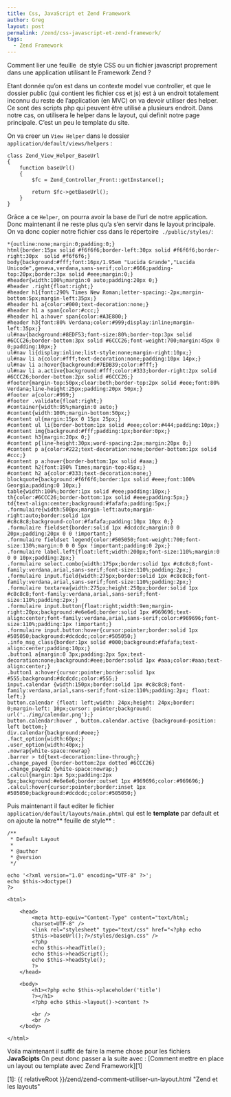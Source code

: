 ```yaml
---
title: Css, JavaScript et Zend Framework
author: Greg
layout: post
permalink: /zend/css-javascript-et-zend-framework/
tags:
  - Zend Framework
---
```


Comment lier une feuille  de style CSS ou un fichier javascript proprement dans
une application utilisant le Framework Zend ?

Etant donnée qu’on est dans un contexte model vue controller, et que le dossier
public (qui contient les fichier css et js) est à un endroit totalement inconnu
du reste de l’application (en MVC) on va devoir utiliser des helper. Ce sont des
scripts php qui peuvent être utilisé a plusieurs endroit. Dans notre cas, on
utilisera le helper dans le layout, qui definit notre page principale. C’est un
peu le template du site.


On va creer un `View Helper` dans le dossier `application/default/views/helpers`
:

    class Zend_View_Helper_BaseUrl
    {
        function baseUrl()
        {
            $fc = Zend_Controller_Front::getInstance();

            return $fc->getBaseUrl();
        }
    }

Grâce a ce `Helper`, on pourra avoir la base de l’url de notre application. Donc
maintenant il ne reste plus qu’a s’en servir dans le layout principale. On va
donc copier notre fichier css dans le répertoire  `./public/styles/`:

    *{outline:none;margin:0;padding:0;}
    html{border:15px solid #f6f6f6;border-left:30px solid #f6f6f6;border-right:30px  solid #f6f6f6;}
    body{background:#fff;font:16px/1.95em "Lucida Grande","Lucida Unicode",geneva,verdana,sans-serif;color:#666;padding-top:20px;border:3px solid #eee;margin:0;}
    #header{width:100%;margin:0 auto;padding:20px 0;}
    #header .right{float:right;}
    #header h1{font:290% Times New Roman;letter-spacing:-2px;margin-bottom:5px;margin-left:35px;}
    #header h1 a{color:#000;text-decoration:none;}
    #header h1 a span{color:#ccc;}
    #header h1 a:hover span{color:#A3E800;}
    #header h3{font:80% Verdana;color:#999;display:inline;margin-left:35px;}
    ul#nav{background:#8EDF53;font-size:80%;border-top:3px solid #6CCC26;border-bottom:3px solid #6CCC26;font-weight:700;margin:45px 0 0;padding:10px;}
    ul#nav li{display:inline;list-style:none;margin-right:10px;}
    ul#nav li a{color:#fff;text-decoration:none;padding:10px 14px;}
    ul#nav li a:hover{background:#7EDB39;color:#fff;}
    ul#nav li a.active{background:#fff;color:#333;border-right:2px solid #6CCC26;border-bottom:2px solid #6CCC26;}
    #footer{margin-top:50px;clear:both;border-top:2px solid #eee;font:80% Verdana;line-height:25px;padding:20px 50px;}
    #footer a{color:#999;}
    #footer .validate{float:right;}
    #container{width:95%;margin:0 auto;}
    #content{width:100%;margin-bottom:50px;}
    #content ul{margin:15px 0 15px 25px;}
    #content ul li{border-bottom:1px solid #eee;color:#444;padding:10px;}
    #content img{background:#fff;padding:1px;border:0px;}
    #content h3{margin:20px 0;}
    #content p{line-height:30px;word-spacing:2px;margin:20px 0;}
    #content p a{color:#222;text-decoration:none;border-bottom:1px solid #ccc;}
    #content p a:hover{border-bottom:1px solid #aaa;}
    #content h2{font:190% Times;margin-top:45px;}
    #content h2 a{color:#333;text-decoration:none;}
    blockquote{background:#f6f6f6;border:1px solid #eee;font:100% Georgia;padding:0 10px;}
    table{width:100%;border:1px solid #eee;padding:10px;}
    th{color:#6CCC26;border-bottom:1px solid #eee;padding:5px;}
    td{text-align:center;background:#fafafa;padding:5px;}
    .formulaire{width:500px;margin-left:auto;margin-right:auto;border:solid 1px
    #c8c8c8;background-color:#fafafa;padding:10px 10px 0;}
    .formulaire fieldset{border:solid 1px #dcdcdc;margin:0 0 20px;padding:20px 0 0 !important;}
    .formulaire fieldset legend{color:#505050;font-weight:700;font-size:130%;margin:0 0 0 5px !important;padding:0 2px;}
    .formulaire label.left{float:left;width:200px;font-size:110%;margin:0 0 0 10px;padding:2px;}
    .formulaire select.combo{width:175px;border:solid 1px #c8c8c8;font-family:verdana,arial,sans-serif;font-size:110%;padding:2px;}
    .formulaire input.field{width:275px;border:solid 1px #c8c8c8;font-family:verdana,arial,sans-serif;font-size:110%;padding:2px;}
    .formulaire textarea{width:275px;height:250px;border:solid 1px #c8c8c8;font-family:verdana,arial,sans-serif;font-size:110%;padding:2px;}
    .formulaire input.button{float:right;width:9em;margin-right:20px;background:#e6e6e6;border:solid 1px #969696;text-align:center;font-family:verdana,arial,sans-serif;color:#969696;font-size:110%;padding:1px !important;}
    .formulaire input.button:hover{cursor:pointer;border:solid 1px #505050;background:#dcdcdc;color:#505050;}
    .info_msg_class{border:1px solid #000;background:#fafafa;text-align:center;padding:10px;}
    .button1 a{margin:0 3px;padding:2px 5px;text-decoration:none;background:#eee;border:solid 1px #aaa;color:#aaa;text-align:center;}
    .button1 a:hover{cursor:pointer;border:solid 1px #555;background:#dcdcdc;color:#555;}
    input.calendar {width:150px;border:solid 1px #c8c8c8;font-family:verdana,arial,sans-serif;font-size:110%;padding:2px; float: left;}
    button.calendar {float: left;width: 24px;height: 24px;border: 0;margin-left: 10px;cursor: pointer;background: url('../img/calendar.png');}
    button.calendar:hover , button.calendar.active {background-position: left bottom;}
    div.calendar{background:#eee;}
    .fact_option{width:60px;}
    .user_option{width:40px;}
    .nowrap{white-space:nowrap}
    .barrer > td{text-decoration:line-through;}
    .change_payed {border-bottom:2px dotted #6CCC26}
    .change_payed2 {white-space:nowrap;}
    .calcul{margin:1px 5px;padding:2px 5px;background:#e6e6e6;border:outset 1px #969696;color:#969696;}
    .calcul:hover{cursor:pointer;border:inset 1px #505050;background:#dcdcdc;color:#505050;}

Puis maintenant il faut editer le fichier
`application/default/layouts/main.phtml` qui est le **template** par default et
on ajoute la notre** feuille de style** :

    /**
     * Default Layout
     *
     * @author
     * @version
     */

    echo '<?xml version="1.0" encoding="UTF-8" ?>';
    echo $this->doctype()
    ?>

    <html>

        <head>
            <meta http-equiv="Content-Type" content="text/html;
            charset=UTF-8" />
            <link rel="stylesheet" type="text/css" href="<?php echo
            $this->baseUrl();?>/styles/design.css" />
            <?php
            echo $this->headTitle();
            echo $this->headScript();
            echo $this->headStyle();
            ?>
        </head>

        <body>
            <h1><?php echo $this->placeholder('title')
            ?></h1>
            <?php echo $this->layout()->content ?>

            <br />
            <br />
        </body>

    </html>

Voila maintenant il suffit de faire la meme chose pour les fichiers
**JavaScipts** On peut donc passer a la suite avec : [Comment mettre en place un
layout ou template avec Zend Framework][1]

[1]: {{ relativeRoot }}/zend/zend-comment-utiliser-un-layout.html "Zend et les layouts"
